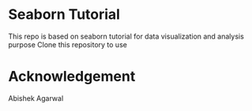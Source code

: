 # Seaborn Tutorial

This repo is based on seaborn tutorial for data visualization and analysis purpose
Clone this repository to use 

# Acknowledgement 

Abishek Agarwal
